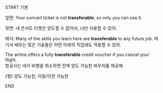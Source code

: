 START
기본

앞면:
Your concert ticket is not **transferable**, so only you can use it.

뒷면:
네 콘서트 티켓은 양도할 수 없어서, 너만 사용할 수 있어.

해석:
Many of the skills you learn here are **transferable** to any future job.
여기서 배우는 많은 기술들은 어떤 미래의 직업에도 적용할 수 있어.

The airline offers a fully **transferable** credit voucher if you cancel your flight.  
항공사는 네가 비행을 취소하면 전액 양도 가능한 바우처를 제공해.

{형} 양도 가능한, 이동/이전 가능한
<!--ID: 1746697664808-->
END